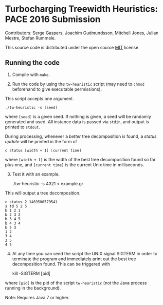 # Turbocharging Treewidth Heuristics: PACE 2016 Submission

Contributors: Serge Gaspers, Joachim Gudmundsson, Mitchell Jones, Julian Mestre, Stefan Rummele.

This source code is distributed under the open source [MIT](https://opensource.org/licenses/MIT) license.

## Running the code

1) Compile with `make`.

2) Run the code by using the `tw-heuristic` script (may need to `chmod` beforehand to give executable permissions).

This script accepts one argument.

    ./tw-heuristic -s [seed]

where `[seed]` is a given seed. If nothing is given, a seed will be randomly generated and used. All instance data is passed via `stdin`, and output is printed to `stdout`.

During processing, whenever a *better* tree decomposition is found, a *status update* will be printed in the form of

    c status [width + 1] [current time]

where `[width + 1]` is the width of the best tree decomposition found so far plus one, and `[current time]` is the current Unix time in milliseconds.

3) Test it with an example.

    ./tw-heuristic -s 4321 < example.gr

This will output a tree decomposition.

    c status 2 1469500579541
    s td 5 2 5
    b 1 2 1
    b 2 3 2
    b 3 4 5
    b 4 3 4
    b 5 3
    1 2
    3 4
    2 5
    4 5

4) At any time you can send the script the UNIX signal SIGTERM in order to terminate the program and immediately print out the best tree decomposition found. This can be triggered with

    kill -SIGTERM [pid]

where `[pid]` is the pid of the script `tw-heuristic` (not the Java process running in the background).

Note: Requires Java 7 or higher.
